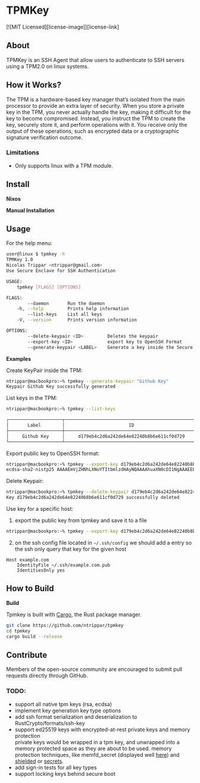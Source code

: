 # TPMKey

[![MIT Licensed][license-image]][license-link]

## About
TPMKey is an SSH Agent that allow users to authenticate to SSH servers using a TPM2.0 on linux systems.

## How it Works?
The TPM is a hardware-based key manager that’s isolated from the main processor to provide an extra layer of security. When you store a private key in the TPM, you never actually handle the key, making it difficult for the key to become compromised. Instead, you instruct the TPM to create the key, securely store it, and perform operations with it. You receive only the output of these operations, such as encrypted data or a cryptographic signature verification outcome.

### Limitations
* Only supports linux with a TPM module. 

## Install

**Nixos**

**Manual Installation**

## Usage

For the help menu:

```sh
user@linux $ tpmkey -h
TPMKey 1.0
Nicolas Trippar <ntrippar@gmail.com>
Use Secure Enclave for SSH Authentication

USAGE:
    tpmkey [FLAGS] [OPTIONS]

FLAGS:
        --daemon       Run the daemon
    -h, --help         Prints help information
        --list-keys    List all keys
    -V, --version      Prints version information

OPTIONS:
        --delete-keypair <ID>         Deletes the keypair
        --export-key <ID>             export key to OpenSSH Format
        --generate-keypair <LABEL>    Generate a key inside the Secure Enclave
```


**Examples**

Create KeyPair inside the TPM:

```sh
ntrippar@macbookpro:~% tpmkey --generate-keypair "Github Key"
Keypair Github Key successfully generated

```

List keys in the TPM:

```sh
ntrippar@macbookpro:~% tpmkey --list-keys

┌────────────────────┬──────────────────────────────────────────────────┐
│       Label        │                        ID                        │
├────────────────────┼──────────────────────────────────────────────────┤
│     Github Key     │     d179eb4c2d6a242de64e82240b8b6e611cf0d729     │
└────────────────────┴──────────────────────────────────────────────────┘
```

Export public key to OpenSSH format:

```sh
ntrippar@macbookpro:~% tpmkey --export-key d179eb4c2d6a242de64e82240b8b6e611cf0d729
ecdsa-sha2-nistp25 AAAAEmVjZHNhLXNoYTItbmlzdHAyNQAAAAhuaXN0cDI1NgAAAEEE8HM7SBdu3yOYkmF0Wnj/q8t2NJC6JYJWZ4IyvkOVIeUs6mi4B424bAjhZ4Awgk5ax9r25RB3Q8tL2/7J/3xchQ==
```

Delete Keypair:

```sh
ntrippar@macbookpro:~% tpmkey --delete-keypair d179eb4c2d6a242de64e82240b8b6e611cf0d729
Key d179eb4c2d6a242de64e82240b8b6e611cf0d729 successfully deleted
```

Use key for a specific host:

1. export the public key from tpmkey and save it to a file
```sh
ntrippar@macbookpro:~% tpmkey --export-key d179eb4c2d6a242de64e82240b8b6e611cf0d729 > ~/.ssh/example.com.pub
```
2. on the ssh config file located in `~/.ssh/config` we should add a entry so the ssh only query that key for the given host

```
Host example.com
    IdentityFile ~/.ssh/example.com.pub
    IdentitiesOnly yes
```

## How to Build

**Build**

Tpmkey is built with [Cargo](https://crates.io/), the Rust package manager.

```sh
git clone https://github.com/ntrippar/tpmkey
cd tpmkey
cargo build --release
```

## Contribute
Members of the open-source community are encouraged to submit pull requests directly through GitHub.

### TODO: 
- support all native tpm keys (rsa, ecdsa)
- implement key generation key type options
- add ssh format serialization and deserialization to RustCrypto/formats/ssh-key
- support ed25519 keys with encrypted-at-rest private keys and memory protection  
  private keys would be wrapped in a tpm key, and unwrapped into a memory protected space as they are about to be used.
  memory protection techniques, like memfd_secret (displayed well [here](https://github.com/CmdrMoozy/bdrck/blob/3079593bc1a652f5bd034bf583327059eeb09d05/bdrck/src/crypto/secret.rs)) and [shielded](https://docs.rs/shielded/latest/shielded/) or [secrets](https://crates.io/crates/secrets/1.2.0).  
- add sign-in tests for all key types
- support locking keys behind secure boot
